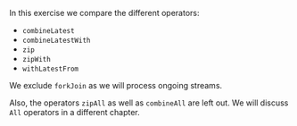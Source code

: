 
In this exercise we compare the different operators:
- `combineLatest`
- `combineLatestWith`
- `zip`
- `zipWith`
- `withLatestFrom`

We exclude `forkJoin` as we will process ongoing streams.

Also, the operators `zipAll` as well as `combineAll` are left out.
We will discuss `All` operators in a different chapter.


